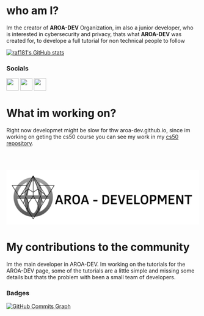 # who am I?

Im the creator of **AROA-DEV** Organization, im also a junior developer, who is interested in cybersecurity and privacy, thats what **AROA-DEV** was created for, to develope a full tutorial for non technical people to follow 

<a href="http://www.github.com/raf181"><img src="https://github-readme-stats.vercel.app/api?username=raf181&show_icons=true&hide=&count_private=true&title_color=3382ed&text_color=ffffff&icon_color=facc15&bg_color=1c1917&hide_border=true&show_icons=true" alt="raf181's GitHub stats" /></a>


### Socials

<p align="left"> <a href="https://discord.com/users/raf181_#7154" target="_blank" rel="noreferrer"><img src="https://raw.githubusercontent.com/danielcranney/readme-generator/main/public/icons/socials/discord.svg" width="32" height="32" /></a> <a href="https://www.github.com/raf181" target="_blank" rel="noreferrer"><img src="https://raw.githubusercontent.com/danielcranney/readme-generator/main/public/icons/socials/github-dark.svg" width="32" height="32" /></a> <a href="http://www.instagram.com/raf181_" target="_blank" rel="noreferrer"><img src="https://raw.githubusercontent.com/danielcranney/readme-generator/main/public/icons/socials/instagram.svg" width="32" height="32" /></a></p>

# What im working on?

Right now developmet might be slow for thw aroa-dev.github.io, since im working on geting the cs50 course you can see my work in my [cs50 repository](https://github.com/raf181/cs50).

<br>
<br>

![banner](https://github.com/AROA-DEV/.github/raw/main/profile/images/AROA-DEV(banner).png)
# My contributions to the community

Im the main developer in AROA-DEV. Im working on the tutorials for the AROA-DEV page, some of the tutorials are a little simple and missing some details but thats the problem with been a small team of developers.




### Badges

<a href="http://www.github.com/raf181"><img src="https://activity-graph.herokuapp.com/graph?username=raf181&bg_color=1c1917&color=ffffff&line=facc15&point=ffffff&area_color=1c1917&area=true&hide_border=true&custom_title=GitHub%20Commits%20Graph" alt="GitHub Commits Graph" /></a>
